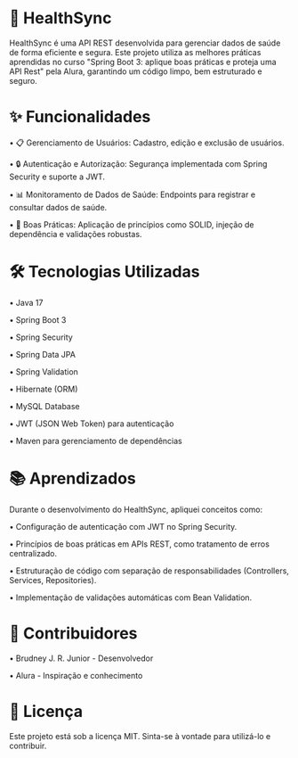 # 🏥 HealthSync

HealthSync é uma API REST desenvolvida para gerenciar dados de saúde de forma eficiente e segura. Este projeto utiliza as melhores práticas aprendidas no curso "Spring Boot 3: aplique boas práticas e proteja uma API Rest" pela Alura, garantindo um código limpo, bem estruturado e seguro.

# ✨ Funcionalidades

• 📋 Gerenciamento de Usuários: Cadastro, edição e exclusão de usuários.

• 🔒 Autenticação e Autorização: Segurança implementada com Spring Security e suporte a JWT.

• 📊 Monitoramento de Dados de Saúde: Endpoints para registrar e consultar dados de saúde.

• 📂 Boas Práticas: Aplicação de princípios como SOLID, injeção de dependência e validações robustas.

# 🛠️ Tecnologias Utilizadas

• Java 17

• Spring Boot 3

  • Spring Security

  • Spring Data JPA

  • Spring Validation

• Hibernate (ORM)

• MySQL Database

• JWT (JSON Web Token) para autenticação

• Maven para gerenciamento de dependências

# 📚 Aprendizados

Durante o desenvolvimento do HealthSync, apliquei conceitos como:

• Configuração de autenticação com JWT no Spring Security.

• Princípios de boas práticas em APIs REST, como tratamento de erros centralizado.

• Estruturação de código com separação de responsabilidades (Controllers, Services, Repositories).

• Implementação de validações automáticas com Bean Validation.

# 👥 Contribuidores

• Brudney J. R. Junior - Desenvolvedor

• Alura - Inspiração e conhecimento

# 📄 Licença

Este projeto está sob a licença MIT. Sinta-se à vontade para utilizá-lo e contribuir.
